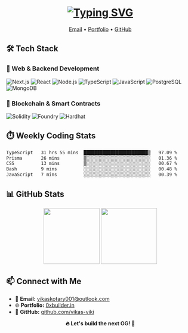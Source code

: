 <h1 align="center">
  <a href="https://git.io/typing-svg">
    <img src="https://readme-typing-svg.herokuapp.com?font=Fira+Code&weight=600&size=44&pause=1000&background=25383A00&center=true&vCenter=true&width=700&lines=Hi+there!+%F0%9F%91%8B;I'm+Vikas+Kotary!" alt="Typing SVG" />
  </a>
</h1>

<p align="center">
  <a href="mailto:vikaskotary001@outlook.com">Email</a> •
  <a href="https://www.0xbuilder.in/">Portfolio</a> •
  <a href="https://github.com/vikas-viki">GitHub</a>
</p>


## 🛠️ Tech Stack

### 🔹 Web & Backend Development

![Next.js](https://img.shields.io/badge/Next.js-%23000000.svg?style=for-the-badge&logo=next.js&logoColor=white)
![React](https://img.shields.io/badge/React-%2361DAFB.svg?style=for-the-badge&logo=react&logoColor=black)
![Node.js](https://img.shields.io/badge/Node.js-%23339933.svg?style=for-the-badge&logo=node.js&logoColor=white)
![TypeScript](https://img.shields.io/badge/TypeScript-%233178C6.svg?style=for-the-badge&logo=typescript&logoColor=white)
![JavaScript](https://img.shields.io/badge/JavaScript-%23F7DF1E.svg?style=for-the-badge&logo=javascript&logoColor=black)
![PostgreSQL](https://img.shields.io/badge/PostgreSQL-%234169E1.svg?style=for-the-badge&logo=postgresql&logoColor=white)
![MongoDB](https://img.shields.io/badge/MongoDB-%2347A248.svg?style=for-the-badge&logo=mongodb&logoColor=white)

### 🔹 Blockchain & Smart Contracts

![Solidity](https://img.shields.io/badge/Solidity-%23363636.svg?style=for-the-badge&logo=solidity&logoColor=white)
![Foundry](https://img.shields.io/badge/Foundry-%23000000.svg?style=for-the-badge&logoColor=white)
![Hardhat](https://img.shields.io/badge/Hardhat-%23F7DF1E.svg?style=for-the-badge&logo=hardhat&logoColor=black)



## ⏱️ Weekly Coding Stats

<!--START_SECTION:waka-->

```txt
TypeScript   31 hrs 55 mins  ████████████████████████▒   97.09 %
Prisma       26 mins         ▒░░░░░░░░░░░░░░░░░░░░░░░░   01.36 %
CSS          13 mins         ▒░░░░░░░░░░░░░░░░░░░░░░░░   00.67 %
Bash         9 mins          ░░░░░░░░░░░░░░░░░░░░░░░░░   00.48 %
JavaScript   7 mins          ░░░░░░░░░░░░░░░░░░░░░░░░░   00.39 %
```

<!--END_SECTION:waka-->



## 📊 GitHub Stats

<p align="center">
  <img src="https://github-readme-stats.vercel.app/api?username=vikas-viki&show_icons=true&theme=radical" height="150"/>
  <img src="https://github-readme-streak-stats.herokuapp.com/?user=vikas-viki&theme=radical" height="150"/>
</p>


## 📫 Connect with Me

- 💌 **Email:** [vikaskotary001@outlook.com](mailto:vikaskotary001@outlook.com)  
- 🌐 **Portfolio:** [0xbuilder.in](https://0xbuilder.in)  
- 🐙 **GitHub:** [github.com/vikas-viki](https://github.com/vikas-viki)  


<p align="center">
  <strong>🔥 Let's build the next OG! 🚀</strong>
</p>
